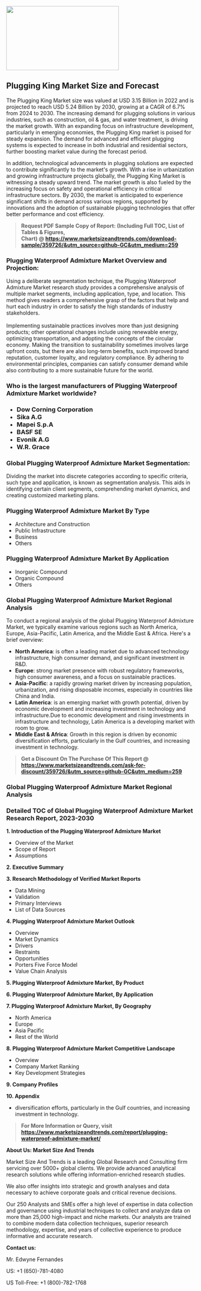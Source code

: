 <p><img class="alignnone size-medium wp-image-20088" src="https://ffe5etoiles.com/wp-content/uploads/2024/12/MST1-300x171.png" alt="" width="300" height="171" /></p><h2>Plugging King Market Size and Forecast</h2><p>The Plugging King Market size was valued at USD 3.15 Billion in 2022 and is projected to reach USD 5.24 Billion by 2030, growing at a CAGR of 6.7% from 2024 to 2030. The increasing demand for plugging solutions in various industries, such as construction, oil & gas, and water treatment, is driving the market growth. With an expanding focus on infrastructure development, particularly in emerging economies, the Plugging King market is poised for steady expansion. The demand for advanced and efficient plugging systems is expected to increase in both industrial and residential sectors, further boosting market value during the forecast period.</p><p>In addition, technological advancements in plugging solutions are expected to contribute significantly to the market's growth. With a rise in urbanization and growing infrastructure projects globally, the Plugging King Market is witnessing a steady upward trend. The market growth is also fueled by the increasing focus on safety and operational efficiency in critical infrastructure sectors. By 2030, the market is anticipated to experience significant shifts in demand across various regions, supported by innovations and the adoption of sustainable plugging technologies that offer better performance and cost efficiency.</p></p><blockquote id="" class=""><strong>Request PDF Sample Copy of Report: (Including Full TOC, List of Tables &amp; Figures, Chart)&nbsp;@&nbsp;<strong><a href="https://www.marketsizeandtrends.com/download-sample/359726/&utm_source=github-GC&utm_medium=259" target="_blank">https://www.marketsizeandtrends.com/download-sample/359726/&utm_source=github-GC&utm_medium=259</a></strong></strong></blockquote><h3 id="" class="">Plugging Waterproof Admixture Market&nbsp;Overview and Projection:</h3><p id="" class="">Using a deliberate segmentation technique, the Plugging Waterproof Admixture Market research study provides a comprehensive analysis of multiple market segments, including application, type, and location. This method gives readers a comprehensive grasp of the factors that help and hurt each industry in order to satisfy the high standards of industry stakeholders. <br /> <br />Implementing sustainable practices involves more than just designing products; other operational changes include using renewable energy, optimizing transportation, and adopting the concepts of the circular economy. Making the transition to sustainability sometimes involves large upfront costs, but there are also long-term benefits, such improved brand reputation, customer loyalty, and regulatory compliance. By adhering to environmental principles, companies can satisfy consumer demand while also contributing to a more sustainable future for the world.</p><h3 id="" class="">Who is the largest manufacturers of&nbsp;Plugging Waterproof Admixture Market worldwide?</h3><h3 class=""><p><ul><li>Dow Corning Corporation </li><li> Sika A.G </li><li> Mapei S.p.A </li><li> BASF SE </li><li> Evonik A.G </li><li> W.R. Grace</li></ul></p></h3><h3 id="" class="">Global&nbsp;Plugging Waterproof Admixture Market Segmentation:</h3><p id="" class="">Dividing the market into discrete categories according to specific criteria, such type and application, is known as segmentation analysis. This aids in identifying certain client segments, comprehending market dynamics, and creating customized marketing plans.</p><h3 id="" class="">Plugging Waterproof Admixture Market&nbsp;By Type</h3><p><p><ul><li>Architecture and Construction</li><li> Public Infrastructure</li><li> Business</li><li> Others</p></li></ul></p></p><h3 id="" class="">Plugging Waterproof Admixture Market&nbsp;By Application</h3><p class=""><p><ul><li>Inorganic Compound</li><li> Organic Compound</li><li> Others</li></ul></p></p><h3 id="" class="">Global Plugging Waterproof Admixture Market Regional Analysis</h3><p id="" class="">To conduct a regional analysis of the global Plugging Waterproof Admixture Market, we typically examine various regions such as North America, Europe, Asia-Pacific, Latin America, and the Middle East &amp; Africa. Here's a brief overview:</p><ul><li><strong>North America</strong>: is often a leading market due to advanced technology infrastructure, high consumer demand, and significant investment in R&amp;D.</li><li><strong>Europe</strong>: strong market presence with robust regulatory frameworks, high consumer awareness, and a focus on sustainable practices.</li><li><strong>Asia-Pacific</strong>: a rapidly growing market driven by increasing population, urbanization, and rising disposable incomes, especially in countries like China and India.</li><li><strong>Latin America</strong>: is an emerging market with growth potential, driven by economic development and increasing investment in technology and infrastructure.Due to economic development and rising investments in infrastructure and technology, Latin America is a developing market with room to grow.</li><li><strong>Middle East &amp; Africa</strong>: Growth in this region is driven by economic diversification efforts, particularly in the Gulf countries, and increasing investment in technology.</li></ul><blockquote id="" class=""><strong>Get a Discount On The Purchase Of This Report @ <strong><a href="https://www.marketsizeandtrends.com/ask-for-discount/359726/&utm_source=github-GC&utm_medium=259" target="_blank">https://www.marketsizeandtrends.com/ask-for-discount/359726/&utm_source=github-GC&utm_medium=259</a></strong></strong></blockquote><h3 id="" class="">Global Plugging Waterproof Admixture Market Regional Analysis</h3><h3 id="" class="">Detailed TOC of Global Plugging Waterproof Admixture Market Research Report, 2023-2030</h3><p id="" class=""><strong>1. Introduction of the Plugging Waterproof Admixture Market</strong></p><ul><li>Overview of the Market</li><li>Scope of Report</li><li>Assumptions</li></ul><p id="" class=""><strong>2. Executive Summary</strong></p><p id="" class=""><strong>3. Research Methodology of Verified Market Reports</strong></p><ul><li>Data Mining</li><li>Validation</li><li>Primary Interviews</li><li>List of Data Sources</li></ul><p id="" class=""><strong>4. Plugging Waterproof Admixture Market Outlook</strong></p><ul><li>Overview</li><li>Market Dynamics</li><li>Drivers</li><li>Restraints</li><li>Opportunities</li><li>Porters Five Force Model</li><li>Value Chain Analysis</li></ul><p id="" class=""><strong>5. Plugging Waterproof Admixture Market, By Product</strong></p><p id="" class=""><strong>6. Plugging Waterproof Admixture Market, By Application</strong></p><p id="" class=""><strong>7. Plugging Waterproof Admixture Market, By Geography</strong></p><ul><li>North America</li><li>Europe</li><li>Asia Pacific</li><li>Rest of the World</li></ul><p id="" class=""><strong>8. Plugging Waterproof Admixture Market Competitive Landscape</strong></p><ul><li>Overview</li><li>Company Market Ranking</li><li>Key Development Strategies</li></ul><p id="" class=""><strong>9. Company Profiles</strong></p><p id="" class=""><strong>10. Appendix</strong></p><ul><li>diversification efforts, particularly in the Gulf countries, and increasing investment in technology.</li></ul><blockquote id="" class=""><strong>For More Information or Query, visit <strong><strong><a href="https://www.marketsizeandtrends.com/report/plugging-waterproof-admixture-market/" target="_blank">https://www.marketsizeandtrends.com/report/plugging-waterproof-admixture-market/</a></strong></strong></strong></blockquote><p id="" class=""><strong>About Us: Market Size And Trends</strong></p><p id="" class="">Market Size And Trends is a leading Global Research and Consulting firm servicing over 5000+ global clients. We provide advanced analytical research solutions while offering information-enriched research studies.</p><p id="" class="">We also offer insights into strategic and growth analyses and data necessary to achieve corporate goals and critical revenue decisions.</p><p id="" class="">Our 250 Analysts and SMEs offer a high level of expertise in data collection and governance using industrial techniques to collect and analyze data on more than 25,000 high-impact and niche markets. Our analysts are trained to combine modern data collection techniques, superior research methodology, expertise, and years of collective experience to produce informative and accurate research.</p><p id="" class=""><strong>Contact us:</strong></p><p id="" class="">Mr. Edwyne Fernandes</p><p id="" class="">US: +1 (650)-781-4080</p><p id="" class="">US Toll-Free: +1 (800)-782-1768</p>

